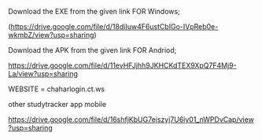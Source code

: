 Download the EXE from the given link FOR Windows;

(https://drive.google.com/file/d/18diIuw4F6ustCbIGo-IVpReb0e-wkmbZ/view?usp=sharing)

Download the APK from the given link FOR Andriod;

https://drive.google.com/file/d/11evHFJjhh9JKHCKdTEX9XpQ7F4Mj9-La/view?usp=sharing

WEBSITE = chaharlogin.ct.ws


other studytracker app mobile 

https://drive.google.com/file/d/16shfjKbUG7ejszyj7U6iy01_nWPDvCap/view?usp=sharing
